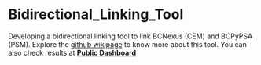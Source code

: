 # Bidirectional_Linking_Tool
Developing a bidirectional linking tool to link BCNexus (CEM) and BCPyPSA (PSM). Explore the [github wikipage](https://github.com/DeltaE/Bidirectional_Linking_Tool/wiki) to know more about this tool. You can also check results at [__Public Dashboard__](https://deltae.github.io/BC-CLEWS-Model/)
